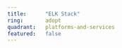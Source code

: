 ```yaml
---
title:      "ELK Stack"
ring:       adopt
quadrant:   platforms-and-services
featured:   false
---
```

